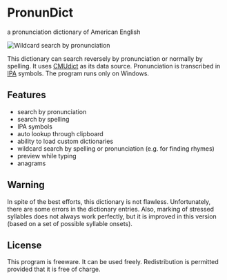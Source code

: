 # PronunDict
a pronunciation dictionary of American English

![Wildcard search by pronunciation](https://c.fsdn.com/con/app/proj/pronundict/screenshots/image11.png/1)


This dictionary can search reversely by pronunciation or normally by spelling. It uses [CMUdict](http://www.speech.cs.cmu.edu/cgi-bin/cmudict) as its data source. Pronunciation is transcribed in [IPA](http://en.wikipedia.org/wiki/International_Phonetic_Alphabet) symbols. The program runs only on Windows.

## Features
* search by pronunciation
* search by spelling
* IPA symbols
* auto lookup through clipboard
* ability to load custom dictionaries
* wildcard search by spelling or pronunciation (e.g. for finding rhymes)
* preview while typing
* anagrams

## Warning
In spite of the best efforts, this dictionary is not flawless. Unfortunately, there are some
errors in the dictionary entries. Also, marking of stressed syllables does not always work
perfectly, but it is improved in this version (based on a set of possible syllable onsets).

## License
This program is freeware. It can be used freely. Redistribution is permitted provided
that it is free of charge.
